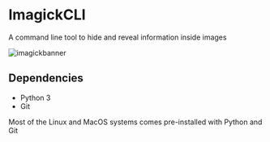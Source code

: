 # ImagickCLI
A command line tool to hide and reveal information inside images

![imagickbanner](https://user-images.githubusercontent.com/94278611/153707772-3f6e8861-843a-4ea6-831a-ea93f952adc6.png)

## Dependencies

- Python 3
- Git 

Most of the Linux and MacOS systems comes pre-installed with Python and Git
